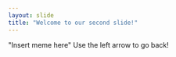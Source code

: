 ```yaml
---
layout: slide
title: "Welcome to our second slide!"
---
```

"Insert meme here"
Use the left arrow to go back!
